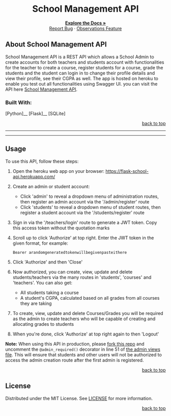 <a name="readme-top"></a>

<!-- Project Name -->
<div align="center">
  <h1>School Management API</h1>
</div>

<div>
  <p align="center">
    <a href="https://github.com/McdaveUmoh/Student-Management-API#readme"><strong>Explore the Docs »</strong></a>
    <br />
    <a href="https://github.com/McdaveUmoh/Student-Management-API/issues">Report Bug</a>
    ·
    <a href="https://github.com/McdaveUmoh/Student-Management-API/issues">Observations Feature</a>
  </p>
</div>


<!-- About the Project -->
## About School Management API

 School Management API is a REST API which allows a School Admin to create accounts for both teachers and students account with functionalities for the teacher to create a course, register students for a course, grade the students and the student can login in to change their profile details and view their profile, see their CGPA as well. The app is hosted on heroku to enable you test out all functionalities using Swagger UI. you can visit the API here <a href="https://flask-school-api.herokuapp.com">School Management API</a>.

### Built With:

[Python]__
[Flask]__
[SQLite]

<p align="right"><a href="#readme-top">back to top</a></p>

---

---

<!-- GETTING STARTED -->
## Usage

To use this API, follow these steps:

1. Open the heroku web app on your browser: https://flask-school-api.herokuapp.com/

2. Create an admin or student account:
    - Click 'admin' to reveal a dropdown menu of administration routes, then register an admin account via the '/admin/register' route
    - Click 'students' to reveal a dropdown menu of student routes, then register a student account via the '/students/register' route

3. Sign in via the '/teachers/login' route to generate a JWT token. Copy this access token without the quotation marks

4. Scroll up to click 'Authorize' at top right. Enter the JWT token in the given format, for example:
   ```
   Bearer arandomgeneratedtokenwillbegivenpasteithere
   ```

5. Click 'Authorize' and then 'Close'

6. Now authorized, you can create, view, update and delete students/teachers via the many routes in 'students', 'courses' and 'teachers'. You can also get:
    - All students taking a course
    - A student's CGPA, calculated based on all grades from all courses they are taking

7. To create, view, update and delete Courses/Grades you will be required as the admin to create teachers who will be capable of creating and allocating grades to students

8. When you're done, click 'Authorize' at top right again to then 'Logout'

**Note:** When using this API in production, please [fork this repo](https://github.com/McdaveUmoh/Student-Management-API) and uncomment the `@admin_required()` decorator in line 51 of [the admin views file](https://github.com/McdaveUmoh/Student-Management-API/blob/main/api/admin/views.py). This will ensure that students and other users will not be authorized to access the admin creation route after the first admin is registered.

<p align="right"><a href="#readme-top">back to top</a></p>


<!-- License -->
## License

Distributed under the MIT License. See <a href="https://github.com/McdaveUmoh/Student-Management-API/blob/main/LICENSE">LICENSE</a> for more information.

<p align="right"><a href="#readme-top">back to top</a></p>
